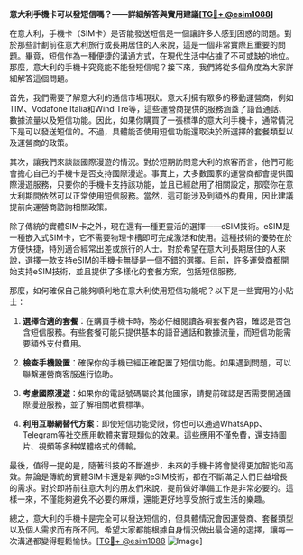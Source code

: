 **意大利手機卡可以發短信嗎？——詳細解答與實用建議[[TG💪+ @esim1088](https://t.me/s/esim1088)]**

在意大利，手機卡（SIM卡）是否能發送短信是一個讓許多人感到困惑的問題。對於那些計劃前往意大利旅行或長期居住的人來說，這是一個非常實際且重要的問題。畢竟，短信作為一種便捷的溝通方式，在現代生活中佔據了不可或缺的地位。那麼，意大利的手機卡究竟能不能發短信呢？接下來，我們將從多個角度為大家詳細解答這個問題。

首先，我們需要了解意大利的通信市場現狀。意大利擁有眾多的移動運營商，例如TIM、Vodafone Italia和Wind Tre等，這些運營商提供的服務涵蓋了語音通話、數據流量以及短信功能。因此，如果你購買了一張標準的意大利手機卡，通常情況下是可以發送短信的。不過，具體能否使用短信功能還取決於所選擇的套餐類型以及運營商的政策。

其次，讓我們來談談國際漫遊的情況。對於短期訪問意大利的旅客而言，他們可能會擔心自己的手機卡是否支持國際漫遊。事實上，大多數國家的運營商都會提供國際漫遊服務，只要你的手機卡支持該功能，並且已經啟用了相關設定，那麼你在意大利期間依然可以正常使用短信服務。當然，這可能涉及到額外的費用，因此建議提前向運營商諮詢相關政策。

除了傳統的實體SIM卡之外，現在還有一種更靈活的選擇——eSIM技術。eSIM是一種嵌入式SIM卡，它不需要物理卡槽即可完成激活和使用。這種技術的優勢在於方便快捷，特別適合經常出差或旅行的人士。對於希望在意大利長期居住的人來說，選擇一款支持eSIM的手機卡無疑是一個不錯的選擇。目前，許多運營商都開始支持eSIM技術，並且提供了多樣化的套餐方案，包括短信服務。

那麼，如何確保自己能夠順利地在意大利使用短信功能呢？以下是一些實用的小貼士：

1. **選擇合適的套餐**：在購買手機卡時，務必仔細閱讀各項套餐內容，確認是否包含短信服務。有些套餐可能只提供基本的語音通話和數據流量，而短信功能需要額外支付費用。

2. **檢查手機設置**：確保你的手機已經正確配置了短信功能。如果遇到問題，可以聯繫運營商客服進行協助。

3. **考慮國際漫遊**：如果你的電話號碼屬於其他國家，請提前確認是否需要開通國際漫遊服務，並了解相關收費標準。

4. **利用互聯網替代方案**：即使短信功能受限，你也可以通過WhatsApp、Telegram等社交應用軟體來實現類似的效果。這些應用不僅免費，還支持圖片、視頻等多种媒體格式的傳輸。

最後，值得一提的是，隨著科技的不斷進步，未來的手機卡將會變得更加智能和高效。無論是傳統的實體SIM卡還是新興的eSIM技術，都在不斷滿足人們日益增長的需求。對於即將前往意大利的朋友們來說，提前做好準備工作是非常必要的。這樣一來，不僅能夠避免不必要的麻煩，還能更好地享受旅行或生活的樂趣。

總之，意大利的手機卡是完全可以發送短信的，但具體情況會因運營商、套餐類型以及個人需求而有所不同。希望大家都能根據自身情況做出最合適的選擇，讓每一次溝通都變得輕鬆愉快。[[TG💪+ @esim1088](https://t.me/s/esim1088) ![Image](https://i.postimg.cc/4NQfJmqS/Snipaste-2025-05-13-00-14-12.png)]